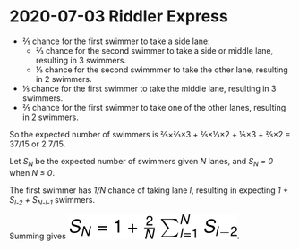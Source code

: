 2020-07-03 Riddler Express
==========================
* ⅖ chance for the first swimmer to take a side lane:
  * ⅔ chance for the second swimmer to take a side or middle lane,
    resulting in 3 swimmers.
  * ⅓ chance for the second swimmmer to take the other lane, resulting
    in 2 swimmers.
* ⅕ chance for the first swimmer to take the middle lane, resulting in 3
  swimmers.
* ⅖ chance for the first swimmer to take one of the other lanes, resulting
  in 2 swimmers.

So the expected number of swimmers is
⅖×⅔×3 + ⅖×⅓×2 + ⅕×3 + ⅖×2 = 37/15 or 2 7/15.

Let _S<sub>N</sub>_ be the expected number of swimmers given _N_ lanes,
and _S<sub>N</sub> = 0_ when _N ≤ 0_.

The first swimmer has _1/N_ chance of taking lane _l_, resulting in expecting
_1 + S<sub>l-2</sub> + S<sub>N-l-1</sub>_ swimmers.

Summing gives ![S_N=1+\frac 2N\sum_{l=1}^NS_{l-2}](20200703x-1.svg).
